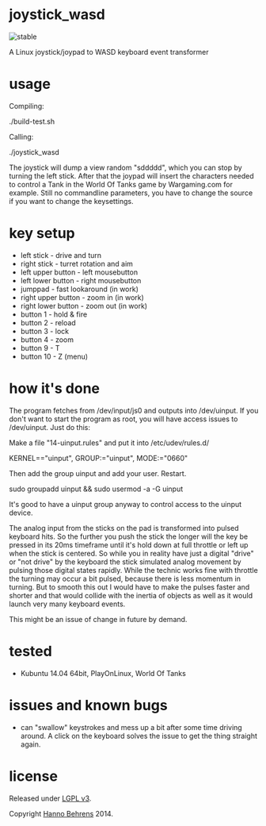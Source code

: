 # joystick_wasd

![stable](http://badges.github.io/stability-badges/dist/stable.svg)

A Linux joystick/joypad to WASD keyboard event transformer

# usage

Compiling: 

./build-test.sh 

Calling: 

./joystick_wasd

The joystick will dump a view random "sddddd", which you can stop by turning the left stick. After that the joypad will insert the characters needed to control a Tank in the World Of Tanks game by Wargaming.com for example. Still no commandline parameters, you have to change the source if you want to change the keysettings. 

# key setup

- left stick - drive and turn
- right stick - turret rotation and aim
- left upper button - left mousebutton
- left lower button - right mousebutton
- jumppad - fast lookaround (in work)
- right upper button - zoom in (in work)
- right lower button - zoom out (in work)
- button 1 - hold & fire
- button 2 - reload
- button 3 - lock
- button 4 - zoom
- button 9 - T
- button 10 - Z (menu)

# how it's done

The program fetches from /dev/input/js0 and outputs into /dev/uinput. If you don't want to start the program as root, you will have access issues to /dev/uinput. Just do this:

Make a file "14-uinput.rules" and put it into /etc/udev/rules.d/

KERNEL=="uinput", GROUP:="uinput", MODE:="0660"

Then add the group uinput and add your user. Restart.

sudo groupadd uinput && sudo usermod -a -G uinput <USERNAME>

It's good to have a uinput group anyway to control access to the uinput device.

The analog input from the sticks on the pad is transformed into pulsed keyboard hits. So the further you push the stick the longer will the key be pressed in its 20ms timeframe until it's hold down at full throttle or left up when the stick is centered. So while you in reality have just a digital "drive" or "not drive" by the keyboard the stick simulated analog movement by pulsing those digital states rapidly. While the technic works fine with throttle the turning may occur a bit pulsed, because there is less momentum in turning. But to smooth this out I would have to make the pulses faster and shorter and that would collide with the inertia of objects as well as it would launch very many keyboard events. 

This might be an issue of change in future by demand.

# tested

- Kubuntu 14.04 64bit, PlayOnLinux, World Of Tanks

# issues and known bugs

- can "swallow" keystrokes and mess up a bit after some time driving around. A click on the keyboard solves the issue to get the thing straight again.

# license

Released under [LGPL v3](http://www.gnu.org/copyleft/lesser.html).

Copyright [Hanno Behrens](http://pebbles.schattenlauf.de) 2014.
